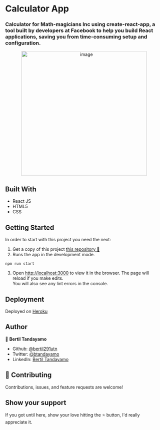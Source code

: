 # Calculator App

### Calculator for Math-magicians Inc using create-react-app, a tool built by developers at Facebook to help you build React applications, saving you from time-consuming setup and configuration.

<div align="center"><img src="https://cdn.filestackcontent.com/5yWSAa6fS8SOwVZBOSad" alt="image" width="400" /></div>


## Built With 

- React JS
- HTML5
- CSS


## Getting Started

In order to start with this project you need the next:

1. Get a copy of this project [this repository :blue_book:](https://github.com/bertil291utn/calculator.apk.git)
2. Runs the app in the development mode.<br />
  ```
  npm run start
  ```
3. Open [http://localhost:3000](http://localhost:3000) to view it in the browser.
  The page will reload if you make edits.<br />
  You will also see any lint errors in the console.


## Deployment

Deployed on [Heroku](https://www.heroku.com/)  


## Author

👤 **Bertil Tandayamo**

- Github: [@bertil291utn](https://github.com/bertil291utn)
- Twitter: [@btandayamo](https://twitter.com/batandayamo)
- LinkedIn: [Bertil Tandayamo](http://bit.ly/bertil_linkedin)



## 🤝 Contributing

Contributions, issues, and feature requests are welcome!

## Show your support

If you got until here, show your love hitting the ⭐️ button, I'd really appreciate it.

